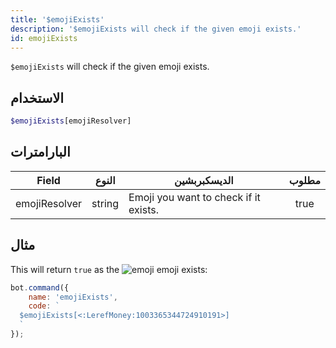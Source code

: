 ```yaml
---
title: '$emojiExists'
description: '$emojiExists will check if the given emoji exists.'
id: emojiExists
---
```


`$emojiExists` will check if the given emoji exists.

## الاستخدام

```php
$emojiExists[emojiResolver]
```

## البارامترات

| Field         | النوع  | الديسكبربشين                          | مطلوب |
| ------------- | ------ | ------------------------------------- |:-----:|
| emojiResolver | string | Emoji you want to check if it exists. | true  |

## مثال

This will return `true` as the ![emoji](https://cdn.discordapp.com/emojis/1003365344724910191.webp?size=16&quality=lossless) emoji exists:

```javascript
bot.command({
    name: 'emojiExists',
    code: `
  $emojiExists[<:LerefMoney:1003365344724910191>]
  `
});
```
